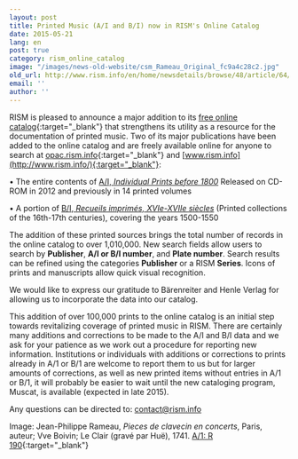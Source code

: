 ```yaml
---
layout: post
title: Printed Music (A/I and B/I) now in RISM's Online Catalog
date: 2015-05-21
lang: en
post: true
category: rism_online_catalog
image: "/images/news-old-website/csm_Rameau_Original_fc9a4c28c2.jpg"
old_url: http://www.rism.info/en/home/newsdetails/browse/48/article/64/printed-music-ai-and-bi-now-in-risms-online-catalog.html
email: ''
author: ''
---
```


RISM is pleased to announce a major addition to its [free online catalog](https://opac.rism.info/metaopac/start.do?View=rism){:target="_blank"} that strengthens its utility as a resource for the documentation of printed music. Two of its major publications have been added to the online catalog and are freely available online for anyone to search at [opac.rism.info](https://opac.rism.info/metaopac/start.do?View=rism){:target="_blank"} and [www.rism.info](http://www.rism.info/){:target="_blank"}:

• The entire contents of [A/I, _Individual Prints before 1800_](/publications.html#series-a-inventories-of-musical-sources)
Released on CD-ROM in 2012 and previously in 14 printed volumes

• A portion of [B/I, _Recueils imprimés, XVIe-XVIIe siècles_](/publications.html#series-b-bibliographies-organized-by-topic) (Printed collections of the 16th-17th centuries), covering the years 1500-1550


The addition of these printed sources brings the total number of records in the online catalog to over 1,010,000. New search fields allow users to search by **Publisher**, **A/I or B/I number**, and **Plate number**. Search results can be refined using the categories **Publisher** or a RISM **Series**. Icons of prints and manuscripts allow quick visual recognition.

We would like to express our gratitude to Bärenreiter and Henle Verlag for allowing us to incorporate the data into our catalog.

This addition of over 100,000 prints to the online catalog is an initial step towards revitalizing coverage of printed music in RISM. There are certainly many additions and corrections to be made to the A/I and B/I data and we ask for your patience as we work out a procedure for reporting new information. Institutions or individuals with additions or corrections to prints already in A/1 or B/1 are welcome to report them to us but for larger amounts of corrections, as well as new printed items without entries in A/1 or B/1, it will probably be easier to wait until the new cataloging program, Muscat, is available (expected in late 2015).

Any questions can be directed to: [contact@rism.info](mailto:contact@rism.info)

Image: Jean-Philippe Rameau, _Pieces de clavecin en concerts_, Paris, auteur; Vve Boivin; Le Clair (gravé par Huë), 1741. [A/1: R 190](https://opac.rism.info/search?id=00000990053610){:target="_blank"}

<!-- Link to outdated YouTube video removed. -->
